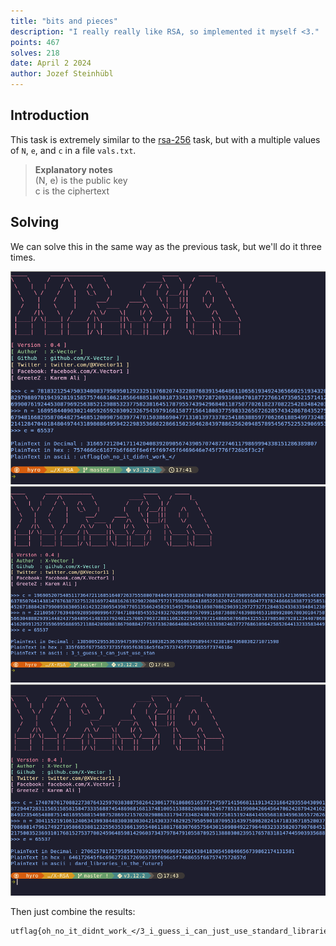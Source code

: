 ```yaml
---
title: "bits and pieces"
description: "I really really like RSA, so implemented it myself <3."
points: 467
solves: 218
date: April 2 2024
author: Jozef Steinhübl
---
```


## Introduction

This task is extremely similar to the [rsa-256](https://gerlachsnezka.github.io/writeups/utctf/2024/cryptography/rsa-256/) task, but with a multiple values of `N`, `e`, and `c` in a file `vals.txt`.

> **Explanatory notes**  
> (N, e) is the public key  
> c is the ciphertext  

## Solving

We can solve this in the same way as the previous task, but we'll do it three times.

![bits and pieces first](https://raw.githubusercontent.com/GerlachSnezka/utctf/main/assets/2024-crypto-bitsandpieces-1.png)
![bits and pieces second](https://raw.githubusercontent.com/GerlachSnezka/utctf/main/assets/2024-crypto-bitsandpieces-2.png)
![bits and pieces third](https://raw.githubusercontent.com/GerlachSnezka/utctf/main/assets/2024-crypto-bitsandpieces-3.png)

Then just combine the results:

```
utflag{oh_no_it_didnt_work_</3_i_guess_i_can_just_use_standard_libraries_in_the_future}
```